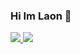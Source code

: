 ### Hi Im Laon 👋

<span>
  <a href="https://www.instagram.com/always_0702?igsh=MWtmNnVtZmJoaWo5Nw%3D%3D&utm_source=qr">
    <img src="https://img.shields.io/badge/Instagram-ff69b4?style=plastic&logo=instagram&logoColor=white"/>
  </a>
  <a href="https://nebulous-pharaoh-f08.notion.site/Laon-10-0c13c2f897e046ae8ad92551733e3864">
    <img src="https://img.shields.io/badge/Notion-ff69b4?style=plastic&logo=Notion&logoColor=white"/>
  </a>
</span>
